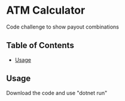 # ATM Calculator

Code challenge to show payout combinations

## Table of Contents

- [Usage](#usage)

## Usage

Download the code and use "dotnet run"
